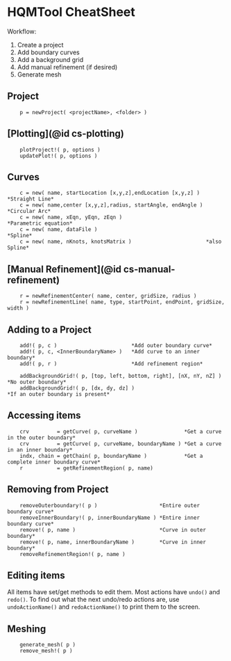 # HQMTool CheatSheet

Workflow:

1. Create a project
2. Add boundary curves
4. Add a background grid
3. Add manual refinement (if desired)
5. Generate mesh

## Project

		p = newProject( <projectName>, <folder> )

## [Plotting](@id cs-plotting)

		plotProject!( p, options )
		updatePlot!( p, options )

## Curves

		c = new( name, startLocation [x,y,z],endLocation [x,y,z] )  *Straight Line*
		c = new( name,center [x,y,z],radius, startAngle, endAngle ) *Circular Arc*
		c = new( name, xEqn, yEqn, zEqn )                          *Parametric equation*
		c = new( name, dataFile )                                   *Spline*
		c = new( name, nKnots, knotsMatrix )                        *also Spline*

## [Manual Refinement](@id cs-manual-refinement)

		r = newRefinementCenter( name, center, gridSize, radius )
		r = newRefinementLine( name, type, startPoint, endPoint, gridSize, width )
## Adding to a Project

		add!( p, c )                        *Add outer boundary curve*
		add!( p, c, <InnerBoundaryName> )   *Add curve to an inner boundary*
		add!( p, r )                        *Add refinement region*

		addBackgroundGrid!( p, [top, left, bottom, right], [nX, nY, nZ] ) *No outer boundary*
		addBackgroundGrid!( p, [dx, dy, dz] )                             *If an outer boundary is present*

## Accessing items

		crv         = getCurve( p, curveName )               *Get a curve in the outer boundary*
		crv         = getCurve( p, curveName, boundaryName ) *Get a curve in an inner boundary*
		indx, chain = getChain( p, boundaryName )            *Get a complete inner boundary curve*
		r           = getRefinementRegion( p, name)

## Removing from Project

		removeOuterboundary!( p )                    *Entire outer boundary curve*
		removeInnerBoundary!( p, innerBoundaryName ) *Entire inner boundary curve*
		remove!( p, name )                           *Curve in outer boundary*
		remove!( p, name, innerBoundaryName )        *Curve in inner boundary*
		removeRefinementRegion!( p, name )

## Editing items

All items have set/get methods to edit them. Most actions have `undo()` and `redo()`.
To find out what the next undo/redo actions are, use `undoActionName()` and `redoActionName()`
to print them to the screen.

## Meshing

		generate_mesh( p )
		remove_mesh!( p )

